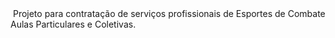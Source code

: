 <img src="" alt="">
Projeto para contratação de serviços profissionais de Esportes de Combate
Aulas Particulares e Coletivas.
